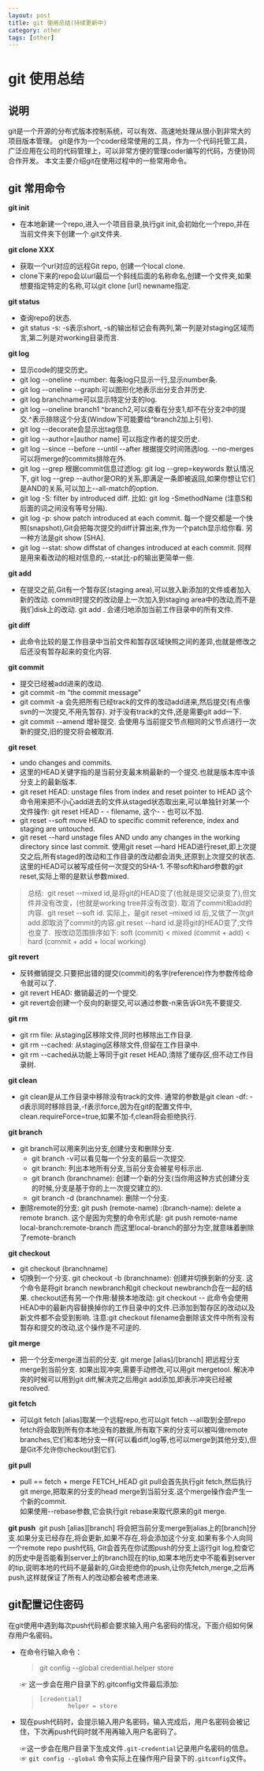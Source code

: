 ```yaml
---
layout: post
title: git 使用总结(持续更新中)
category: other
tags: [other]
---
```


# git 使用总结

## 说明
git是一个开源的分布式版本控制系统，可以有效、高速地处理从很小到非常大的项目版本管理。
git是作为一个coder经常使用的工具，作为一个代码托管工具，广泛应用在公司的代码管理上，可以非常方便的管理coder编写的代码，方便协同合作开发。
本文主要介绍git在使用过程中的一些常用命令。

## git 常用命令

**git init**
 - 在本地新建一个repo,进入一个项目目录,执行git init,会初始化一个repo,并在当前文件夹下创建一个.git文件夹.

**git clone XXX**
 - 获取一个url对应的远程Git repo, 创建一个local clone.
 - clone下来的repo会以url最后一个斜线后面的名称命名,创建一个文件夹,如果想要指定特定的名称,可以git clone [url] newname指定.

**git status**
 - 查询repo的状态.
 - git status -s: -s表示short, -s的输出标记会有两列,第一列是对staging区域而言,第二列是对working目录而言.

**git log**
 - 显示code的提交历史。
 - git log --oneline --number: 每条log只显示一行,显示number条.
 - git log --oneline --graph:可以图形化地表示出分支合并历史.
 - git log branchname可以显示特定分支的log.
 - git log --oneline branch1 ^branch2,可以查看在分支1,却不在分支2中的提交.^表示排除这个分支(Window下可能要给^branch2加上引号).
 - git log --decorate会显示出tag信息.
 - git log --author=[author name] 可以指定作者的提交历史.
 - git log --since --before --until --after 根据提交时间筛选log.
      --no-merges可以将merge的commits排除在外.
 - git log --grep 根据commit信息过滤log: git log --grep=keywords
      默认情况下, git log --grep --author是OR的关系,即满足一条即被返回,如果你想让它们是AND的关系,可以加上--all-match的option.
 - git log -S: filter by introduced diff.
      比如: git log -SmethodName (注意S和后面的词之间没有等号分隔).
 - git log -p: show patch introduced at each commit.
      每一个提交都是一个快照(snapshot),Git会把每次提交的diff计算出来,作为一个patch显示给你看.
      另一种方法是git show [SHA].
 - git log --stat: show diffstat of changes introduced at each commit.
      同样是用来看改动的相对信息的,--stat比-p的输出更简单一些.
      

**git add**
 - 在提交之前,Git有一个暂存区(staging area),可以放入新添加的文件或者加入新的改动. commit时提交的改动是上一次加入到staging area中的改动,而不是我们disk上的改动.
        git add .
        会递归地添加当前工作目录中的所有文件.
     

**git diff**
 - 此命令比较的是工作目录中当前文件和暂存区域快照之间的差异,也就是修改之后还没有暂存起来的变化内容.

**git commit**
 - 提交已经被add进来的改动.
 - git commit -m “the commit message"
 - git commit -a 会先把所有已经track的文件的改动add进来,然后提交(有点像svn的一次提交,不用先暂存). 对于没有track的文件,还是需要git add一下.
 - git commit --amend 增补提交. 会使用与当前提交节点相同的父节点进行一次新的提交,旧的提交将会被取消.

**git reset**
 - undo changes and commits.
 - 这里的HEAD关键字指的是当前分支最末梢最新的一个提交.也就是版本库中该分支上的最新版本.
 - git reset HEAD: unstage files from index and reset pointer to HEAD
        这个命令用来把不小心add进去的文件从staged状态取出来,可以单独针对某一个文件操作: git reset HEAD - - filename, 这个- - 也可以不加.
 - git reset --soft
        move HEAD to specific commit reference, index and staging are untouched.
 - git reset --hard
        unstage files AND undo any changes in the working directory since last commit.
        使用git reset —hard HEAD进行reset,即上次提交之后,所有staged的改动和工作目录的改动都会消失,还原到上次提交的状态.
        这里的HEAD可以被写成任何一次提交的SHA-1.
        不带soft和hard参数的git reset,实际上带的是默认参数mixed.

 > 总结:
  ​      git reset --mixed id,是将git的HEAD变了(也就是提交记录变了),但文件并没有改变，(也就是working tree并没有改变). 取消了commit和add的内容.
  ​      git reset --soft id. 实际上，是git reset –mixed id 后,又做了一次git add.即取消了commit的内容.
  ​      git reset --hard id.是将git的HEAD变了,文件也变了.
  ​      按改动范围排序如下:
  ​      soft (commit) < mixed (commit + add) < hard (commit + add + local working)

**git revert**
 - 反转撤销提交.只要把出错的提交(commit)的名字(reference)作为参数传给命令就可以了.
 - git revert HEAD: 撤销最近的一个提交.
 - git revert会创建一个反向的新提交,可以通过参数-n来告诉Git先不要提交.

**git rm**
 - git rm file: 从staging区移除文件,同时也移除出工作目录.
 - git rm --cached: 从staging区移除文件,但留在工作目录中.
 - git rm --cached从功能上等同于git reset HEAD,清除了缓存区,但不动工作目录树.

**git clean**
 - git clean是从工作目录中移除没有track的文件.
     通常的参数是git clean -df:
     -d表示同时移除目录,-f表示force,因为在git的配置文件中, clean.requireForce=true,如果不加-f,clean将会拒绝执行.
     

**git branch**
- git branch可以用来列出分支,创建分支和删除分支.
  - git branch -v可以看见每一个分支的最后一次提交.
  - git branch: 列出本地所有分支,当前分支会被星号标示出.
  - git branch (branchname): 创建一个新的分支(当你用这种方式创建分支的时候,分支是基于你的上一次提交建立的). 
  - git branch -d (branchname): 删除一个分支.
- 删除remote的分支:
   git push (remote-name) :(branch-name): delete a remote branch.
   这个是因为完整的命令形式是:
   git push remote-name local-branch:remote-branch
   而这里local-branch的部分为空,就意味着删除了remote-branch
   

**git checkout**
 - git checkout (branchname)
  - 切换到一个分支.
    git checkout -b (branchname): 创建并切换到新的分支.
    这个命令是将git branch newbranch和git checkout newbranch合在一起的结果.
    checkout还有另一个作用:替换本地改动:
    git checkout --<filename>
    此命令会使用HEAD中的最新内容替换掉你的工作目录中的文件.已添加到暂存区的改动以及新文件都不会受到影响.
    注意:git checkout filename会删除该文件中所有没有暂存和提交的改动,这个操作是不可逆的.
    

**git merge**
- 把一个分支merge进当前的分支.
     git merge [alias]/[branch]
     把远程分支merge到当前分支.
     如果出现冲突,需要手动修改,可以用git mergetool.
     解决冲突的时候可以用到git diff,解决完之后用git add添加,即表示冲突已经被resolved.

**git fetch**
 - 可以git fetch [alias]取某一个远程repo,也可以git fetch --all取到全部repo
     fetch将会取到所有你本地没有的数据,所有取下来的分支可以被叫做remote branches,它们和本地分支一样(可以看diff,log等,也可以merge到其他分支),但是Git不允许你checkout到它们. 

**git pull**
 -  pull == fetch + merge FETCH_HEAD
    git pull会首先执行git fetch,然后执行git merge,把取来的分支的head merge到当前分支.这个merge操作会产生一个新的commit.    
    如果使用--rebase参数,它会执行git rebase来取代原来的git merge.
    

**git push**
​     git push [alias][branch]
​     将会把当前分支merge到alias上的[branch]分支.如果分支已经存在,将会更新,如果不存在,将会添加这个分支.
​     如果有多个人向同一个remote repo push代码, Git会首先在你试图push的分支上运行git log,检查它的历史中是否能看到server上的branch现在的tip,如果本地历史中不能看到server的tip,说明本地的代码不是最新的,Git会拒绝你的push,让你先fetch,merge,之后再push,这样就保证了所有人的改动都会被考虑进来.



## git配置记住密码

​	在git使用中遇到每次push代码都会要求输入用户名密码的情况，下面介绍如何保存用户名密码。

- 在命令行输入命令：

  >  git config --global credential.helper store

  ☞ 这一步会在用户目录下的.gitconfig文件最后添加:

  > ```properties
  > [credential]
  >         helper = store
  > ```

- 现在push代码时，会提示输入用户名密码，输入完成后，用户名密码会被记住，下次再push代码时就不用再输入用户名密码了。

  ☞这一步会在用户目录下生成文件`.git-credential`记录用户名密码的信息。
  ☞ `git config --global` 命令实际上在操作用户目录下的`.gitconfig`文件。